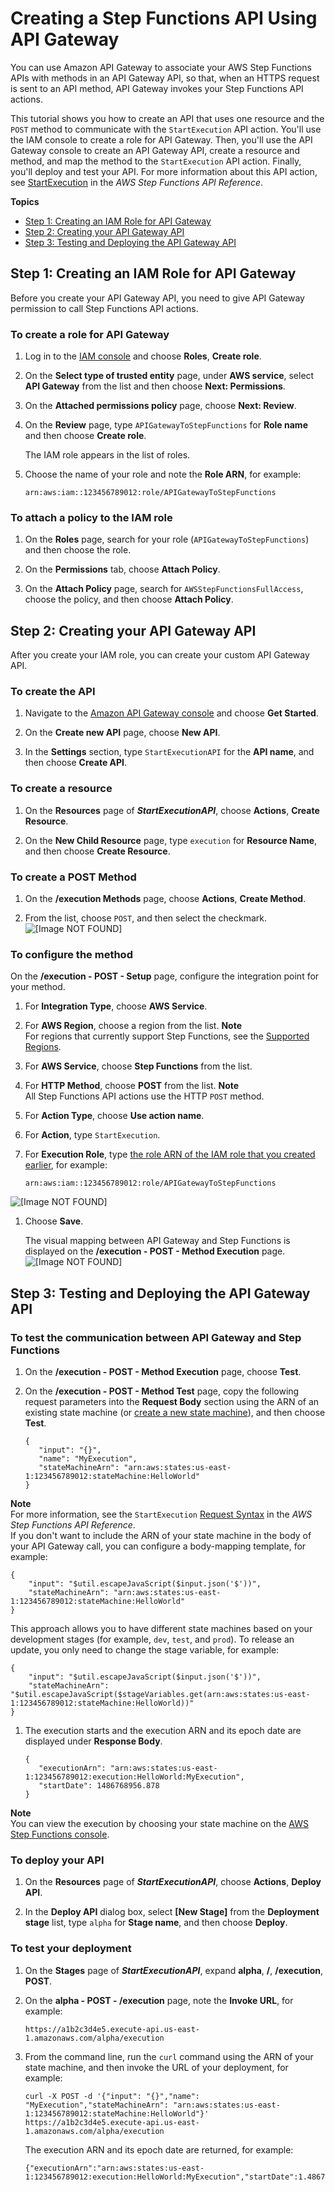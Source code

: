 # Creating a Step Functions API Using API Gateway<a name="tutorial-api-gateway"></a>

You can use Amazon API Gateway to associate your AWS Step Functions APIs with methods in an API Gateway API, so that, when an HTTPS request is sent to an API method, API Gateway invokes your Step Functions API actions\.

This tutorial shows you how to create an API that uses one resource and the `POST` method to communicate with the `StartExecution` API action\. You'll use the IAM console to create a role for API Gateway\. Then, you'll use the API Gateway console to create an API Gateway API, create a resource and method, and map the method to the `StartExecution` API action\. Finally, you'll deploy and test your API\. For more information about this API action, see [StartExecution](https://docs.aws.amazon.com/step-functions/latest/apireference/API_StartExecution.html) in the *AWS Step Functions API Reference*\.

**Topics**
+ [Step 1: Creating an IAM Role for API Gateway](#api-gateway-step-1)
+ [Step 2: Creating your API Gateway API](#api-gateway-step-2)
+ [Step 3: Testing and Deploying the API Gateway API](#api-gateway-step-3)

## Step 1: Creating an IAM Role for API Gateway<a name="api-gateway-step-1"></a>

Before you create your API Gateway API, you need to give API Gateway permission to call Step Functions API actions\.

### To create a role for API Gateway<a name="api-gateway-procedure-create-iam-role"></a>

1. Log in to the [IAM console](https://console.aws.amazon.com/iam/home) and choose **Roles**, **Create role**\.

1. On the **Select type of trusted entity** page, under **AWS service**, select **API Gateway** from the list and then choose **Next: Permissions**\.

1. On the **Attached permissions policy** page, choose **Next: Review**\.

1. On the **Review** page, type `APIGatewayToStepFunctions` for **Role name** and then choose **Create role**\.

   The IAM role appears in the list of roles\.

1. Choose the name of your role and note the **Role ARN**, for example:

   ```
   arn:aws:iam::123456789012:role/APIGatewayToStepFunctions
   ```

### To attach a policy to the IAM role<a name="api-gateway-attach-policy-to-role"></a>

1. On the **Roles** page, search for your role \(`APIGatewayToStepFunctions`\) and then choose the role\.

1. On the **Permissions** tab, choose **Attach Policy**\.

1. On the **Attach Policy** page, search for `AWSStepFunctionsFullAccess`, choose the policy, and then choose **Attach Policy**\.

## Step 2: Creating your API Gateway API<a name="api-gateway-step-2"></a>

After you create your IAM role, you can create your custom API Gateway API\.

### To create the API<a name="api-gateway-create-api"></a>

1. Navigate to the [Amazon API Gateway console](https://console.aws.amazon.com/apigateway/) and choose **Get Started**\.

1. On the **Create new API** page, choose **New API**\.

1. In the **Settings** section, type `StartExecutionAPI` for the **API name**, and then choose **Create API**\.

### To create a resource<a name="api-gateway-create-resource"></a>

1. On the **Resources** page of ***StartExecutionAPI***, choose **Actions**, **Create Resource**\.

1. On the **New Child Resource** page, type `execution` for **Resource Name**, and then choose **Create Resource**\.

### To create a POST Method<a name="api-gateway-create-method"></a>

1. On the **/execution Methods** page, choose **Actions**, **Create Method**\.

1. From the list, choose `POST`, and then select the checkmark\.  
![\[Image NOT FOUND\]](http://docs.aws.amazon.com/step-functions/latest/dg/images/tutorial-api-gateway-create-method.png)

### To configure the method<a name="api-gateway-configure-method"></a>

On the **/execution \- POST \- Setup** page, configure the integration point for your method\.

1. For **Integration Type**, choose **AWS Service**\.

1. For **AWS Region**, choose a region from the list\.
**Note**  
For regions that currently support Step Functions, see the [Supported Regions](welcome.md#supported-regions)\.

1. For **AWS Service**, choose **Step Functions** from the list\.

1. For **HTTP Method**, choose **POST** from the list\.
**Note**  
All Step Functions API actions use the HTTP `POST` method\.

1. For **Action Type**, choose **Use action name**\.

1. For **Action**, type `StartExecution`\.

1. For **Execution Role**, type [the role ARN of the IAM role that you created earlier](#api-gateway-procedure-create-iam-role), for example:

   ```
   arn:aws:iam::123456789012:role/APIGatewayToStepFunctions
   ```  
![\[Image NOT FOUND\]](http://docs.aws.amazon.com/step-functions/latest/dg/images/tutorial-api-gateway-configure-method.png)

1. Choose **Save**\.

   The visual mapping between API Gateway and Step Functions is displayed on the **/execution \- POST \- Method Execution** page\.  
![\[Image NOT FOUND\]](http://docs.aws.amazon.com/step-functions/latest/dg/images/tutorial-api-gateway-mapping.png)

## Step 3: Testing and Deploying the API Gateway API<a name="api-gateway-step-3"></a>

### To test the communication between API Gateway and Step Functions<a name="api-gateway-test-api"></a>

1. On the **/execution \- POST \- Method Execution** page, choose **Test**\.

1. On the **/execution \- POST \- Method Test** page, copy the following request parameters into the **Request Body** section using the ARN of an existing state machine \(or [create a new state machine](getting-started.md)\), and then choose **Test**\.

   ```
   {
      "input": "{}",
      "name": "MyExecution",
      "stateMachineArn": "arn:aws:states:us-east-1:123456789012:stateMachine:HelloWorld"
   }
   ```
**Note**  
For more information, see the `StartExecution` [Request Syntax](https://docs.aws.amazon.com/step-functions/latest/apireference/API_StartExecution.html#API_StartExecution_RequestSyntax) in the *AWS Step Functions API Reference*\.  
If you don't want to include the ARN of your state machine in the body of your API Gateway call, you can configure a body\-mapping template, for example:  

   ```
   {
       "input": "$util.escapeJavaScript($input.json('$'))",
       "stateMachineArn": "arn:aws:states:us-east-1:123456789012:stateMachine:HelloWorld"
   }
   ```
This approach allows you to have different state machines based on your development stages \(for example, `dev`, `test`, and `prod`\)\. To release an update, you only need to change the stage variable, for example:  

   ```
   {
       "input": "$util.escapeJavaScript($input.json('$'))",
       "stateMachineArn": "$util.escapeJavaScript($stageVariables.get(arn:aws:states:us-east-1:123456789012:stateMachine:HelloWorld))"
   }
   ```

1. The execution starts and the execution ARN and its epoch date are displayed under **Response Body**\.

   ```
   {
      "executionArn": "arn:aws:states:us-east-1:123456789012:execution:HelloWorld:MyExecution",
      "startDate": 1486768956.878
   }
   ```
**Note**  
You can view the execution by choosing your state machine on the [AWS Step Functions console](https://console.aws.amazon.com/states/)\.

### To deploy your API<a name="api-gateway-deploy-api"></a>

1. On the **Resources** page of ***StartExecutionAPI***, choose **Actions**, **Deploy API**\.

1. In the **Deploy API** dialog box, select **\[New Stage\]** from the **Deployment stage** list, type `alpha` for **Stage name**, and then choose **Deploy**\.

### To test your deployment<a name="api-gateway-testing-deployment"></a>

1. On the **Stages** page of ***StartExecutionAPI***, expand **alpha**, **/**, **/execution**, **POST**\.

1. On the **alpha \- POST \- /execution** page, note the **Invoke URL**, for example:

   ```
   https://a1b2c3d4e5.execute-api.us-east-1.amazonaws.com/alpha/execution
   ```

1. From the command line, run the `curl` command using the ARN of your state machine, and then invoke the URL of your deployment, for example:

   ```
   curl -X POST -d '{"input": "{}","name": "MyExecution","stateMachineArn": "arn:aws:states:us-east-1:123456789012:stateMachine:HelloWorld"}' https://a1b2c3d4e5.execute-api.us-east-1.amazonaws.com/alpha/execution
   ```

   The execution ARN and its epoch date are returned, for example:

   ```
   {"executionArn":"arn:aws:states:us-east-1:123456789012:execution:HelloWorld:MyExecution","startDate":1.486772644911E9}
   ```
